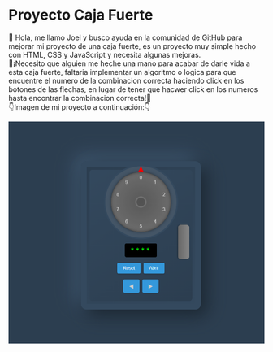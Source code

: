 # Proyecto Caja Fuerte
👋 Hola, me llamo Joel y busco ayuda en la comunidad de GitHub para mejorar mi proyecto de una caja fuerte, es un proyecto muy simple hecho con HTML, CSS y JavaScript y necesita algunas mejoras.<br>🚨¡Necesito que alguien me heche una mano para acabar de darle vida a esta caja fuerte, faltaria implementar un algoritmo o logica para que encuentre el numero de la combinacion correcta haciendo click en los botones de las flechas, en lugar de tener que hacwer click en los numeros hasta encontrar la combinacion correcta!🚨<br>👇Imagen de mi proyecto a continuación:👇<br> 

![CajaFuerte](https://github.com/Decta-Cubitus/CajaFuerte/blob/main/safe1.png)

